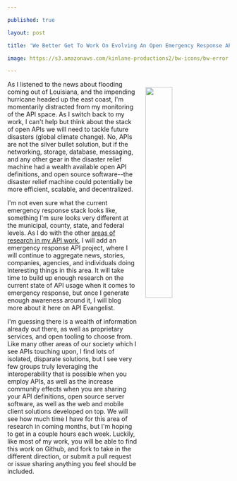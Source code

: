 ---
published: true
layout: post
title: 'We Better Get To Work On Evolving An Open Emergency Response API Stack'
image: https://s3.amazonaws.com/kinlane-productions2/bw-icons/bw-error.png
---

<p><img style="padding: 15px;" src="https://s3.amazonaws.com/kinlane-productions2/bw-icons/bw-error.png" alt="" width="35%" align="right" />
<p>As I listened to the news about flooding coming out of Louisiana, and the impending hurricane headed up the east coast, I'm momentarily distracted from my monitoring of the API space. As I switch back to my work, I can't help but think about the stack of open APIs we will need to tackle future disasters (global climate change). No, APIs are not the silver bullet solution, but if the networking, storage, database, messaging, and any other gear in the disaster relief machine had a wealth available open API definitions, and open source software--the disaster relief machine could potentially be more efficient, scalable, and decentralized.
<p>I'm not even sure what the current emergency response stack looks like, something I'm sure looks very different at the municipal, county, state, and federal levels. As I do with the other <a href="http://apievangelist.com">areas of research in my API work</a>, I will add an emergency response API project, where I will continue to aggregate news, stories, companies, agencies, and individuals doing interesting things in this area. It will take time to build up enough research on the current state of API usage when it comes to emergency response, but once I generate enough awareness around it, I will blog more about it here on API Evangelist.
<p>I'm guessing there is a wealth of information already out there, as well as proprietary services, and open tooling to choose from. Like many other areas of our society which I see APIs touching upon, I find lots of isolated, disparate solutions, but I see very few groups truly leveraging the interoperability that is possible when you employ APIs, as well as the increase community effects when you are sharing your API definitions, open source server software, as well as the web and mobile client solutions developed on top. We will see how much time I have for this area of research in coming months, but I'm hoping to get in a couple hours each week. Luckily, like most of my work, you will be able to find this work on Github, and fork to take in the different direction, or submit a pull request or issue sharing anything you feel should be included.

